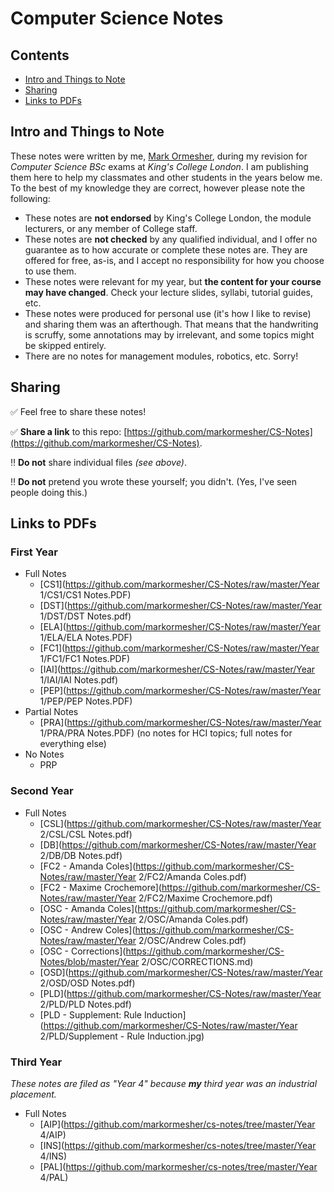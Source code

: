 # Computer Science Notes

## Contents

- [Intro and Things to Note](#intro-and-things-to-note)
- [Sharing](#sharing)
- [Links to PDFs](#links-to-pdfs)

## Intro and Things to Note

These notes were written by me, [Mark Ormesher](http://www.markormesher.co.uk), during my revision for *Computer Science BSc* exams at *King's College London*. I am publishing them here to help my classmates and other students in the years below me. To the best of my knowledge they are correct, however please note the following:

- These notes are **not endorsed** by King's College London, the module lecturers, or any member of College staff.
- These notes are **not checked** by any qualified individual, and I offer no guarantee as to how accurate or complete these notes are. They are offered for free, as-is, and I accept no responsibility for how you choose to use them.
- These notes were relevant for my year, but **the content for your course may have changed**. Check your lecture slides, syllabi, tutorial guides, etc.
- These notes were produced for personal use (it's how I like to revise) and sharing them was an afterthough. That means that the handwriting is scruffy, some annotations may by irrelevant, and some topics might be skipped entirely.
- There are no notes for management modules, robotics, etc. Sorry!

## Sharing

:white_check_mark: Feel free to share these notes!

:white_check_mark: **Share a link** to this repo: [https://github.com/markormesher/CS-Notes](https://github.com/markormesher/CS-Notes).

:bangbang: **Do not** share individual files *(see above)*.

:bangbang: **Do not** pretend you wrote these yourself; you didn't. (Yes, I've seen people doing this.)

## Links to PDFs

### First Year

- Full Notes
  - [CS1](https://github.com/markormesher/CS-Notes/raw/master/Year 1/CS1/CS1 Notes.PDF)
  - [DST](https://github.com/markormesher/CS-Notes/raw/master/Year 1/DST/DST Notes.pdf)
  - [ELA](https://github.com/markormesher/CS-Notes/raw/master/Year 1/ELA/ELA Notes.PDF)
  - [FC1](https://github.com/markormesher/CS-Notes/raw/master/Year 1/FC1/FC1 Notes.PDF)
  - [IAI](https://github.com/markormesher/CS-Notes/raw/master/Year 1/IAI/IAI Notes.pdf)
  - [PEP](https://github.com/markormesher/CS-Notes/raw/master/Year 1/PEP/PEP Notes.PDF)
- Partial Notes
  - [PRA](https://github.com/markormesher/CS-Notes/raw/master/Year 1/PRA/PRA Notes.PDF) (no notes for HCI topics; full notes for everything else)
- No Notes
  - PRP

### Second Year

- Full Notes
  - [CSL](https://github.com/markormesher/CS-Notes/raw/master/Year 2/CSL/CSL Notes.pdf)
  - [DB](https://github.com/markormesher/CS-Notes/raw/master/Year 2/DB/DB Notes.pdf)
  - [FC2 - Amanda Coles](https://github.com/markormesher/CS-Notes/raw/master/Year 2/FC2/Amanda Coles.pdf)
  - [FC2 - Maxime Crochemore](https://github.com/markormesher/CS-Notes/raw/master/Year 2/FC2/Maxime Crochemore.pdf)
  - [OSC - Amanda Coles](https://github.com/markormesher/CS-Notes/raw/master/Year 2/OSC/Amanda Coles.pdf)
  - [OSC - Andrew Coles](https://github.com/markormesher/CS-Notes/raw/master/Year 2/OSC/Andrew Coles.pdf)
  - [OSC - Corrections](https://github.com/markormesher/CS-Notes/blob/master/Year 2/OSC/CORRECTIONS.md)
  - [OSD](https://github.com/markormesher/CS-Notes/raw/master/Year 2/OSD/OSD Notes.pdf)
  - [PLD](https://github.com/markormesher/CS-Notes/raw/master/Year 2/PLD/PLD Notes.pdf)
  - [PLD - Supplement: Rule Induction](https://github.com/markormesher/CS-Notes/raw/master/Year 2/PLD/Supplement - Rule Induction.jpg)

### Third Year

*These notes are filed as "Year 4" because **my** third year was an industrial placement.*

- Full Notes
  - [AIP](https://github.com/markormesher/cs-notes/tree/master/Year 4/AIP)
  - [INS](https://github.com/markormesher/cs-notes/tree/master/Year 4/INS)
  - [PAL](https://github.com/markormesher/cs-notes/tree/master/Year 4/PAL)
